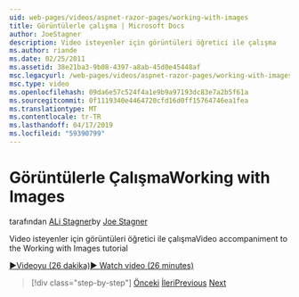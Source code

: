 ```yaml
---
uid: web-pages/videos/aspnet-razor-pages/working-with-images
title: Görüntülerle çalışma | Microsoft Docs
author: JoeStagner
description: Video isteyenler için görüntüleri öğretici ile çalışma
ms.author: riande
ms.date: 02/25/2011
ms.assetid: 38e21ba3-9b08-4397-a8ab-45d0e45448af
msc.legacyurl: /web-pages/videos/aspnet-razor-pages/working-with-images
msc.type: video
ms.openlocfilehash: 09da6e57c524f4a1e9b9a97193dc83e7a2b5f61a
ms.sourcegitcommit: 0f1119340e4464720cfd16d0ff15764746ea1fea
ms.translationtype: MT
ms.contentlocale: tr-TR
ms.lasthandoff: 04/17/2019
ms.locfileid: "59390799"
---
```

# <a name="working-with-images"></a><span data-ttu-id="2dac8-103">Görüntülerle Çalışma</span><span class="sxs-lookup"><span data-stu-id="2dac8-103">Working with Images</span></span>

<span data-ttu-id="2dac8-104">tarafından [ALi Stagner](https://github.com/JoeStagner)</span><span class="sxs-lookup"><span data-stu-id="2dac8-104">by [Joe Stagner](https://github.com/JoeStagner)</span></span>

<span data-ttu-id="2dac8-105">Video isteyenler için görüntüleri öğretici ile çalışma</span><span class="sxs-lookup"><span data-stu-id="2dac8-105">Video accompaniment to the Working with Images tutorial</span></span>

[<span data-ttu-id="2dac8-106">&#9654;Videoyu (26 dakika)</span><span class="sxs-lookup"><span data-stu-id="2dac8-106">&#9654; Watch video (26 minutes)</span></span>](https://channel9.msdn.com/Blogs/ASP-NET-Site-Videos/working-with-images)

> [!div class="step-by-step"]
> <span data-ttu-id="2dac8-107">[Önceki](working-with-files.md)
> [İleri](working-with-video.md)</span><span class="sxs-lookup"><span data-stu-id="2dac8-107">[Previous](working-with-files.md)
[Next](working-with-video.md)</span></span>
